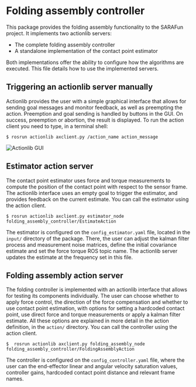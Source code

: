 Folding assembly controller
=============

This package provides the folding assembly functionality to the SARAFun project. It implements two actionlib servers:

- The complete folding assembly controller
- A standalone implementation of the contact point estimator

Both implementations offer the ability to configure how the algorithms are executed. This file details how to use the implemented servers.

Triggering an actionlib server manually
---
Actionlib provides the user with a simple graphical interface that allows for sending goal messages and monitor feedback, as well as preempting the action. Preemption and goal sending is handled by buttons in the GUI. On success, preemption or abortion, the result is displayed. To run the action client you need to type, in a terminal shell:

```$ rosrun actionlib axclient.py /action_name action_message```

![Actionlib GUI](http://i.imgur.com/qMchOS4.png)

Estimator action server
---
The contact point estimator uses force and torque measurements to compute the position of the contact point with respect to the sensor frame.
The actionlib interface uses an empty goal to trigger the estimator, and provides feedback on the current estimate. You can call the estimator using the action client.

```$ rosrun actionlib axclient.py estimator_node folding_assembly_controller/EstimateAction```

The estimator is configured on the ```config_estimator.yaml``` file, located in the ```input/``` directory of the package. There, the user can adjust the kalman filter process and measurement noise matrices, define the initial covariance estimate and set the force torque ROS topic name. The actionlib server updates the estimate at the frequency set in this file.

Folding assembly action server
---
The folding controller is implemented with an actionlib interface that allows for testing its components individually. The user can choose whether to apply force control, the direction of the force compensation and whether to use contact point estimation, with options for setting a hardcoded contact point, use direct force and torque measurements or apply a kalman filter estimate. All these options are explained in more detail in the action definition, in the ```action/``` directory. You can call the controller using the action client.

```$  rosrun actionlib axclient.py folding_assembly_node folding_assembly_controller/FoldingAssemblyAction```

The controller is configured on the ```config_controller.yaml``` file, where the user can the end-effector linear and angular velocity saturation values, controller gains, hardcoded contact point distance and relevant frame names.  
